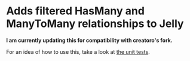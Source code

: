 # Adds filtered HasMany and ManyToMany relationships to Jelly #

**I am currently updating this for compatibility with creatoro's fork.**

For an idea of how to use this, take a look at [the unit tests](https://github.com/leth/jelly-tests/tree/jelly-filtered).